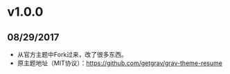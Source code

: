 # v1.0.0
## 08/29/2017

* 从官方主题中Fork过来，改了很多东西。
* 原主题地址（MIT协议）：https://github.com/getgrav/grav-theme-resume